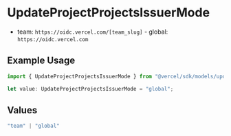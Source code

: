 # UpdateProjectProjectsIssuerMode

- team: `https://oidc.vercel.com/[team_slug]` - global: `https://oidc.vercel.com`

## Example Usage

```typescript
import { UpdateProjectProjectsIssuerMode } from "@vercel/sdk/models/updateprojectop.js";

let value: UpdateProjectProjectsIssuerMode = "global";
```

## Values

```typescript
"team" | "global"
```